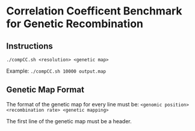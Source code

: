 # Correlation Coefficent Benchmark for Genetic Recombination
## Instructions
`./compCC.sh <resolution> <genetic map>`

Example: `./compCC.sh 10000 output.map`

## Genetic Map Format
The format of the genetic map for every line must be:
`<genomic position> <recombination rate> <genetic mapping>`

The first line of the genetic map must be a header.
